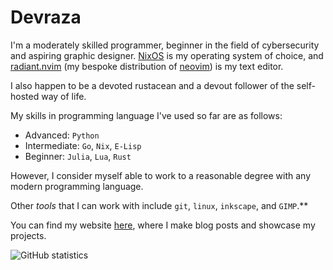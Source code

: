 # Devraza

I'm a moderately skilled programmer, beginner in the field of cybersecurity and aspiring graphic designer.
[NixOS](https://nixos.org) is my operating system of choice, and [radiant.nvim](https://git.devraza.duckdns.org/devraza/radiant.nvim) (my bespoke distribution of [neovim](https://neovim.io)) is my text editor.

I also happen to be a devoted rustacean and a devout follower of the self-hosted way of life.

My skills in programming language I've used so far are as follows:
- Advanced: `Python`
- Intermediate: `Go`, `Nix`, `E-Lisp`
- Beginner: `Julia`, `Lua`, `Rust`

However, I consider myself able to work to a reasonable degree with any modern programming language.

Other *tools* that I can work with include `git`, `linux`, `inkscape`, and `GIMP`.**

You can find my website [here](https://devraza.duckdns.org), where I make blog posts and showcase my projects.

![GitHub statistics](https://github-readme-stats.vercel.app/api/top-langs/?username=devraza&size_weight=0&count_weight=1&layout=compact&theme=dark)
